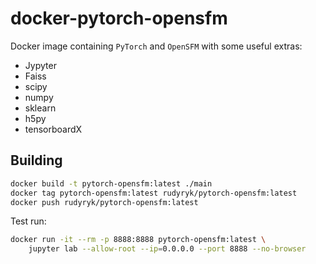 docker-pytorch-opensfm
======================

Docker image containing `PyTorch` and `OpenSFM` with some useful extras:

- Jypyter
- Faiss
- scipy
- numpy
- sklearn
- h5py
- tensorboardX

## Building

```bash
docker build -t pytorch-opensfm:latest ./main
docker tag pytorch-opensfm:latest rudyryk/pytorch-opensfm:latest
docker push rudyryk/pytorch-opensfm:latest
```

Test run:

```bash
docker run -it --rm -p 8888:8888 pytorch-opensfm:latest \
    jupyter lab --allow-root --ip=0.0.0.0 --port 8888 --no-browser
```
